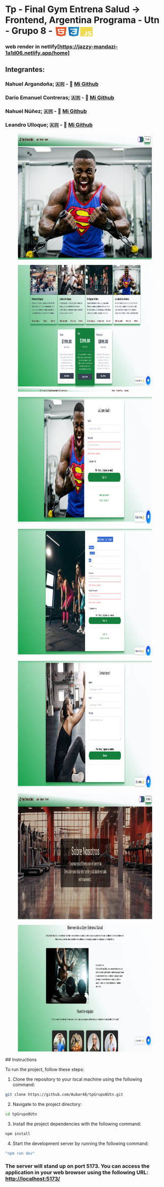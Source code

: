 # Tp - Final Gym Entrena Salud -> Frontend, Argentina Programa - Utn - Grupo 8 - <img align="center" alt="HTML" height="30" width="40" src="https://raw.githubusercontent.com/devicons/devicon/master/icons/html5/html5-original.svg"><img align="center" alt="CSS" height="30" width="40" src="https://raw.githubusercontent.com/devicons/devicon/master/icons/css3/css3-original.svg"><img align="center" alt="JS" height="30" width="40" src="https://raw.githubusercontent.com/devicons/devicon/master/icons/javascript/javascript-plain.svg"> 

### web render in netlify[https://jazzy-mandazi-1a1d06.netlify.app/home]
## Integrantes:

### Nahuel Argandoña; 🇦🇷 - 🐣 [Mi Github](https://github.com/Aubar48)
### Dario Emanuel Contreras; 🇦🇷 - 🐣 [Mi Github](https://github.com/blankfiledesign)
### Nahuel Núñez; 🇦🇷  - 🐣 [Mi Github](https://github.com/86developer)
### Leandro Ulloque; 🇦🇷 - 🐣 [Mi Github](https://github.com/LeandroUlloque)


<figure><img src="./mock/gym1.png" alt="logo" style="height: 400px;"></figure>
<figure><img src="./mock/gym2.png" alt="logo" style="height: 400px;"></figure>
<figure><img src="./mock/gym3.png" alt="logo" style="height: 400px;"></figure>
<figure><img src="./mock/gym4.png" alt="logo" style="height: 400px;"></figure>
<figure><img src="./mock/gym5.png" alt="logo" style="height: 400px;"></figure>
<figure><img src="./mock/gym6.png" alt="logo" style="height: 400px;"></figure>
<figure><img src="./mock/gym7.png" alt="logo" style="height: 400px;"></figure>
## Instructions

To run the project, follow these steps:

1. Clone the repository to your local machine using the following command:

```bash
git clone https://github.com/Aubar48/tpGrupo8Utn.git
```

2. Navigate to the project directory:

```bash
cd tpGrupo8Utn
```

3. Install the project dependencies with the following command:

```bash
npm install
```

4. Start the development server by running the following command:

```bash
"npm run dev"
```

### The server will stand up on port 5173. You can access the application in your web browser using the following URL: [http://localhost:5173/](http://localhost:5173/)
